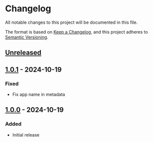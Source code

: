 # Changelog

All notable changes to this project will be documented in this file.

The format is based on [Keep a Changelog](https://keepachangelog.com/en/1.1.0/),
and this project adheres to [Semantic Versioning](https://semver.org/spec/v2.0.0.html).

## [Unreleased]

## [1.0.1] - 2024-10-19

### Fixed
- Fix app name in metadata

## [1.0.0] - 2024-10-19

### Added
- Initial release

[Unreleased]: https://github.com/FossifyOrg/Camera/compare/1.0.1...HEAD
[1.0.1]: https://github.com/FossifyOrg/Camera/compare/1.0.0...1.0.1
[1.0.0]: https://github.com/FossifyOrg/Camera/releases/tag/1.0.0

